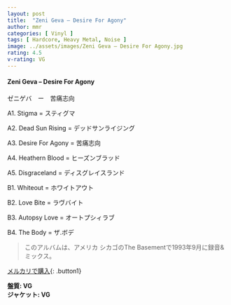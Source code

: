 ```yaml
---
layout: post
title:  "Zeni Geva – Desire For Agony"
author: mmr
categories: [ Vinyl ]
tags: [ Hardcore, Heavy Metal, Noise ]
image: ../assets/images/Zeni Geva – Desire For Agony.jpg
rating: 4.5
v-rating: VG
---
```


#### Zeni Geva – Desire For Agony

ゼニゲバ　ー　苦痛志向 

A1. Stigma = スティグマ

A2. Dead Sun Rising = デッドサンライジング

A3. Desire For Agony = 苦痛志向

A4. Heathern Blood = ヒーズンブラッド

A5. Disgraceland = ディスグレイスランド

B1. Whiteout = ホワイトアウト

B2. Love Bite = ラヴバイト

B3. Autopsy Love = オートプシィラブ

B4. The Body = ザ.ボデ

> このアルバムは、アメリカ シカゴのThe Basementで1993年9月に録音&ミックス。

[メルカリで購入](https://jp.mercari.com/item/m93829720298){: .button1}

<div class="mt-4 mb-4 d-flex align-items-center">
<strong class="mr-1">盤質: VG</strong>
</div>
<div class="mt-4 mb-4 d-flex align-items-center">
<strong class="mr-1">ジャケット: VG</strong>
</div>
